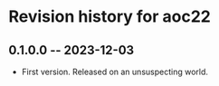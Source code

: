 # Revision history for aoc22

## 0.1.0.0 -- 2023-12-03

* First version. Released on an unsuspecting world.
